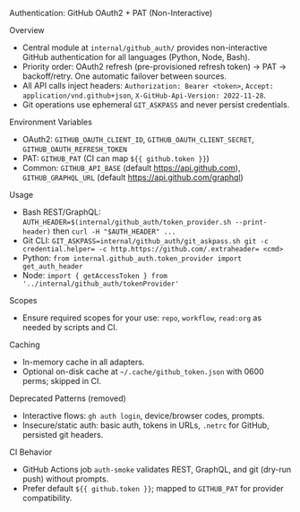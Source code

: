 Authentication: GitHub OAuth2 + PAT (Non-Interactive)

Overview
- Central module at `internal/github_auth/` provides non-interactive GitHub authentication for all languages (Python, Node, Bash).
- Priority order: OAuth2 refresh (pre-provisioned refresh token) → PAT → backoff/retry. One automatic failover between sources.
- All API calls inject headers: `Authorization: Bearer <token>`, `Accept: application/vnd.github+json`, `X-GitHub-Api-Version: 2022-11-28`.
- Git operations use ephemeral `GIT_ASKPASS` and never persist credentials.

Environment Variables
- OAuth2: `GITHUB_OAUTH_CLIENT_ID`, `GITHUB_OAUTH_CLIENT_SECRET`, `GITHUB_OAUTH_REFRESH_TOKEN`
- PAT: `GITHUB_PAT` (CI can map `${{ github.token }}`)
- Common: `GITHUB_API_BASE` (default https://api.github.com), `GITHUB_GRAPHQL_URL` (default https://api.github.com/graphql)

Usage
- Bash REST/GraphQL: `AUTH_HEADER=$(internal/github_auth/token_provider.sh --print-header)` then `curl -H "$AUTH_HEADER" ...`
- Git CLI: `GIT_ASKPASS=internal/github_auth/git_askpass.sh git -c credential.helper= -c http.https://github.com/.extraheader= <cmd>`
- Python: `from internal.github_auth.token_provider import get_auth_header`
- Node: `import { getAccessToken } from '../internal/github_auth/tokenProvider'`

Scopes
- Ensure required scopes for your use: `repo`, `workflow`, `read:org` as needed by scripts and CI.

Caching
- In-memory cache in all adapters.
- Optional on-disk cache at `~/.cache/github_token.json` with 0600 perms; skipped in CI.

Deprecated Patterns (removed)
- Interactive flows: `gh auth login`, device/browser codes, prompts.
- Insecure/static auth: basic auth, tokens in URLs, `.netrc` for GitHub, persisted git headers.

CI Behavior
- GitHub Actions job `auth-smoke` validates REST, GraphQL, and git (dry-run push) without prompts.
- Prefer default `${{ github.token }}`; mapped to `GITHUB_PAT` for provider compatibility.
